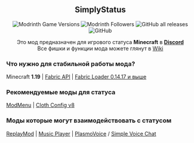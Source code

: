 <div align=center>

## SimplyStatus
![Modrinth Game Versions](https://img.shields.io/modrinth/game-versions/simplystatus?label=Minecraft%20Support&style=flat-square)
![Modrinth Followers](https://img.shields.io/modrinth/followers/simplystatus?label=Modrinth%20Followers&style=flat-square)
![GitHub all releases](https://img.shields.io/github/downloads/simply-kel/simplystatus-fabric/total?color=blue&label=GitHub%20Downloads&style=flat-square)
![GitHub](https://img.shields.io/github/license/simply-kel/simplystatus-fabric?color=blue&label=License&style=flat-square)
<br>

Это мод предназначен для игрового статуса **Minecraft** в **[Discord](https://discord.com/company)** <br>
Все фишки и функции мода можете глянут в [Wiki](https://github.com/not-simply-kel/SimplyStatus-fabric/wiki)

</div>
<div align=left>

### Что нужно для стабильной работы мода?
Minecraft **1.19** | 
[Fabric API](https://modrinth.com/mod/fabric-api) |
[Fabric Loader 0.14.17 и выше](https://fabricmc.net/use)


### Рекомендуемые моды для статуса
[ModMenu](https://modrinth.com/mod/modmenu) |
[Cloth Config v8](https://modrinth.com/mod/cloth-config)

### Моды которые могут взаимодействовать с статусом
[ReplayMod](https://www.replaymod.com/) | 
[Music Player](https://u-team.info/mods/musicplayer/) | 
[PlasmoVoice](https://modrinth.com/mod/plasmo-voice) / [Simple Voice Chat](https://modrinth.com/mod/simple-voice-chat)

</div>
